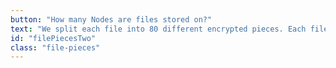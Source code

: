 ```yaml
---
button: "How many Nodes are files stored on?"
text: "We split each file into 80 different encrypted pieces. Each file is stored on a different Node."
id: "filePiecesTwo"
class: "file-pieces"
---
```

